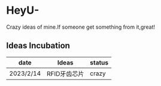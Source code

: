 # HeyU-
Crazy ideas of mine.If someone get something from it,great!


## Ideas Incubation
date 	| Ideas | status
----|----|----
2023/2/14 |RFID牙齿芯片|crazy

 
